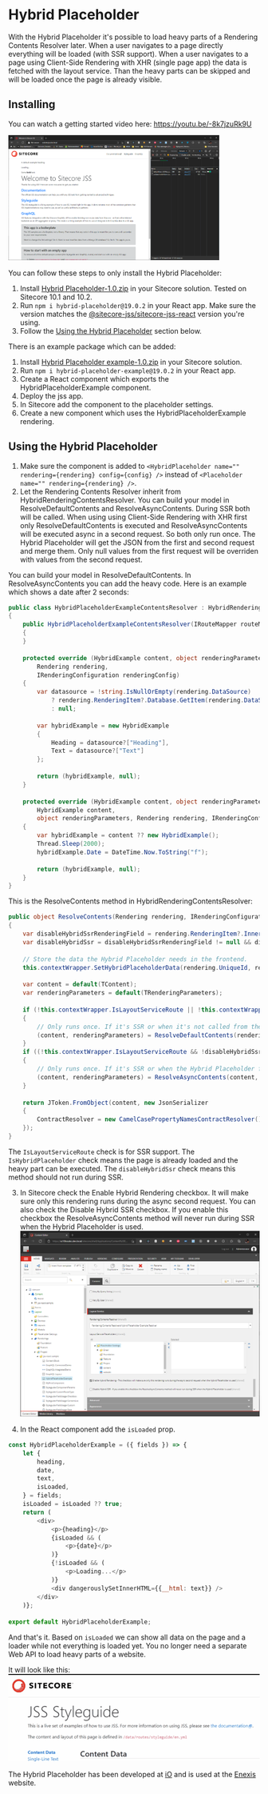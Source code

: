 # Hybrid Placeholder

With the Hybrid Placeholder it's possible to load heavy parts of a Rendering Contents Resolver later. When a user navigates to a page directly everything will be loaded (with SSR support). When a user navigates to a page using Client-Side Rendering with XHR (single page app) the data is fetched with the layout service. Than the heavy parts can be skipped and will be loaded once the page is already visible. 

## Installing
You can watch a getting started video here: https://youtu.be/-8k7jzuRk9U

<a href="https://youtu.be/-8k7jzuRk9U" target="_blank"><img src="./GettingStarted.png" height="250"></a>

You can follow these steps to only install the Hybrid Placeholder:
1. Install [Hybrid Placeholder-1.0.zip](./SitecorePackages/Hybrid%20Placeholder-1.0.zip) in your Sitecore solution. Tested on Sitecore 10.1 and 10.2.
2. Run ```npm i hybrid-placeholder@19.0.2``` in your React app. Make sure the version matches the [@sitecore-jss/sitecore-jss-react](https://www.npmjs.com/package/@sitecore-jss/sitecore-jss-react) version you're using.
3. Follow the [Using the Hybrid Placeholder](#using-the-hybrid-placeholder) section below.

There is an example package which can be added:

1. Install [Hybrid Placeholder example-1.0.zip](./SitecorePackages/Hybrid%20Placeholder%20example-1.0.zip) in your Sitecore solution.
2. Run ```npm i hybrid-placeholder-example@19.0.2``` in your React app.
3. Create a React component which exports the HybridPlaceholderExample component.
4. Deploy the jss app.
5. In Sitecore add the component to the placeholder settings.
6. Create a new component which uses the HybridPlaceholderExample rendering.

## Using the Hybrid Placeholder
1. Make sure the component is added to ```<HybridPlaceholder name="" rendering={rendering} config={config} />``` instead of ```<Placeholder name="" rendering={rendering} />```.
2. Let the Rendering Contents Resolver inherit from HybridRenderingContentsResolver. You can build your model in ResolveDefaultContents and ResolveAsyncContents. During SSR both will be called. When using using Client-Side Rendering with XHR first only ResolveDefaultContents is executed and ResolveAsyncContents will be executed async in a second request. So both only run once. The Hybrid Placeholder will get the JSON from the first and second request and merge them. Only null values from the first request will be overriden with values from the second request.

You can build your model in ResolveDefaultContents. In ResolveAsyncContents you can add the heavy code.
Here is an example which shows a date after 2 seconds:
```cs 
public class HybridPlaceholderExampleContentsResolver : HybridRenderingContentsResolver<HybridExample, object>
{
    public HybridPlaceholderExampleContentsResolver(IRouteMapper routeMapper) : base(routeMapper)
    {
    }

    protected override (HybridExample content, object renderingParameters) ResolveDefaultContents(
        Rendering rendering,
        IRenderingConfiguration renderingConfig)
    {
        var datasource = !string.IsNullOrEmpty(rendering.DataSource)
            ? rendering.RenderingItem?.Database.GetItem(rendering.DataSource)
            : null;

        var hybridExample = new HybridExample
        {
            Heading = datasource?["Heading"],
            Text = datasource?["Text"]
        };

        return (hybridExample, null);
    }

    protected override (HybridExample content, object renderingParameters) ResolveAsyncContents(
        HybridExample content,
        object renderingParameters, Rendering rendering, IRenderingConfiguration renderingConfig)
    {
        var hybridExample = content ?? new HybridExample();
        Thread.Sleep(2000);
        hybridExample.Date = DateTime.Now.ToString("f");

        return (hybridExample, null);
    }
}
```

This is the ResolveContents method in HybridRenderingContentsResolver:
```cs
public object ResolveContents(Rendering rendering, IRenderingConfiguration renderingConfig)
{
    var disableHybridSsrRenderingField = rendering.RenderingItem?.InnerItem?.Fields["Disable Hybrid SSR"];
    var disableHybridSsr = disableHybridSsrRenderingField != null && disableHybridSsrRenderingField.Value == "1" && !Sitecore.Context.PageMode.IsExperienceEditor;
    
    // Store the data the Hybrid Placeholder needs in the frontend.
    this.contextWrapper.SetHybridPlaceholderData(rendering.UniqueId, rendering.Placeholder, !disableHybridSsr);
    
    var content = default(TContent);
    var renderingParameters = default(TRenderingParameters);
    
    if (!this.contextWrapper.IsLayoutServiceRoute || !this.contextWrapper.IsHybridPlaceholder)
    {
        // Only runs once. If it's SSR or when it's not called from the Hybrid Placeholder.
        (content, renderingParameters) = ResolveDefaultContents(rendering, renderingConfig);
    }
    if ((!this.contextWrapper.IsLayoutServiceRoute && !disableHybridSsr) || this.contextWrapper.IsHybridPlaceholder)
    {
        // Only runs once. If it's SSR or when the Hybrid Placeholder fetches the async data.
        (content, renderingParameters) = ResolveAsyncContents(content, renderingParameters, rendering, renderingConfig);
    }
    
    return JToken.FromObject(content, new JsonSerializer
    {
        ContractResolver = new CamelCasePropertyNamesContractResolver()
    });
}
```
The ```IsLayoutServiceRoute``` check is for SSR support. 
The ```IsHybridPlaceholder``` check means the page is already loaded and the heavy part can be executed.
The ```disableHybridSsr``` check means this method should not run during SSR.

3. In Sitecore check the Enable Hybrid Rendering checkbox. It will make sure only this rendering runs during the async second request. You can also check the Disable Hybrid SSR checkbox. If you enable this checkbox the ResolveAsyncContents method will never run during SSR when the Hybrid Placeholder is used.
![Enable Hybrid Rendering](./enable-hybrid-rendering.png)

4. In the React component add the ```isLoaded``` prop. 
```js
const HybridPlaceholderExample = ({ fields }) => {
    let {
        heading,
        date,
        text,
        isLoaded,
    } = fields;
    isLoaded = isLoaded ?? true;
    return (
        <div>
            <p>{heading}</p>
            {isLoaded && (
                <p>{date}</p>
            )}
            {!isLoaded && (
                <p>Loading...</p>
            )}
            <div dangerouslySetInnerHTML={{__html: text}} />
        </div>
    )};

export default HybridPlaceholderExample;
```
And that's it. Based on ```isLoaded``` we can show all data on the page and a loader while not everything is loaded yet. You no longer need a separate Web API to load heavy parts of a website.

It will look like this:
![Hybrid Placeholder](./hybrid-placeholder.gif)

The Hybrid Placeholder has been developed at [iO](https://www.iodigital.com/) and is used at the [Enexis](https://www.enexis.nl/) website.